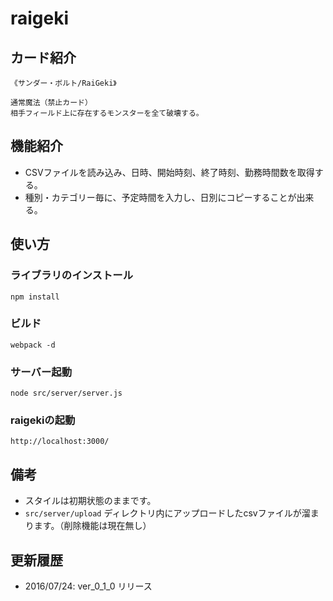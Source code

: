 # raigeki

## カード紹介

```
《サンダー・ボルト/RaiGeki》

通常魔法（禁止カード）
相手フィールド上に存在するモンスターを全て破壊する。
```
## 機能紹介
- CSVファイルを読み込み、日時、開始時刻、終了時刻、勤務時間数を取得する。
- 種別・カテゴリー毎に、予定時間を入力し、日別にコピーすることが出来る。

## 使い方

### ライブラリのインストール

```
npm install
```

### ビルド

```
webpack -d
```

### サーバー起動

```
node src/server/server.js
```

### raigekiの起動

```
http://localhost:3000/
```

## 備考
- スタイルは初期状態のままです。
-  `src/server/upload` ディレクトリ内にアップロードしたcsvファイルが溜まります。（削除機能は現在無し）

## 更新履歴
- 2016/07/24: ver_0_1_0 リリース